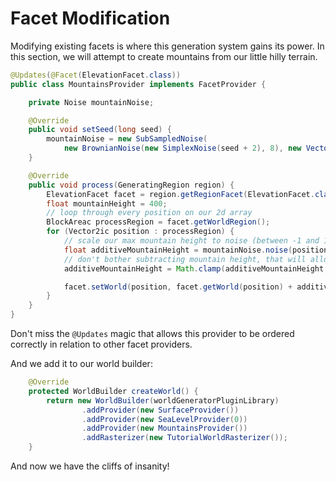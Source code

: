 # Facet Modification

Modifying existing facets is where this generation system gains its power.  In this section,  we will attempt to create mountains from our little hilly terrain.

```java
@Updates(@Facet(ElevationFacet.class))
public class MountainsProvider implements FacetProvider {

    private Noise mountainNoise;

    @Override
    public void setSeed(long seed) {
        mountainNoise = new SubSampledNoise(
            new BrownianNoise(new SimplexNoise(seed + 2), 8), new Vector2f(0.001f, 0.001f), 1);
    }

    @Override
    public void process(GeneratingRegion region) {
        ElevationFacet facet = region.getRegionFacet(ElevationFacet.class);
        float mountainHeight = 400;
        // loop through every position on our 2d array
        BlockAreac processRegion = facet.getWorldRegion();
        for (Vector2ic position : processRegion) {
            // scale our max mountain height to noise (between -1 and 1)
            float additiveMountainHeight = mountainNoise.noise(position.x(), position.y()) * mountainHeight;
            // don't bother subtracting mountain height, that will allow unaffected regions
            additiveMountainHeight = Math.clamp(additiveMountainHeight, 0, mountainHeight);

            facet.setWorld(position, facet.getWorld(position) + additiveMountainHeight);
        }
    }
}
```

Don't miss the `@Updates` magic that allows this provider to be ordered correctly in relation to other facet providers.

And we add it to our world builder:

```java
    @Override
    protected WorldBuilder createWorld() {
        return new WorldBuilder(worldGeneratorPluginLibrary)
                .addProvider(new SurfaceProvider())
                .addProvider(new SeaLevelProvider(0))
                .addProvider(new MountainsProvider())
                .addRasterizer(new TutorialWorldRasterizer());
    }
```

<fig src="_media/img/facet-modification.png" alt="Facet Modification">And now we have the cliffs of insanity!</fig>
